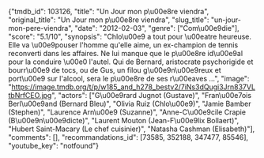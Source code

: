 {"tmdb_id": 103126, "title": "Un Jour mon p\u00e8re viendra", "original_title": "Un Jour mon p\u00e8re viendra", "slug_title": "un-jour-mon-pere-viendra", "date": "2012-02-03", "genre": ["Com\u00e9die"], "score": "5.1/10", "synopsis": "Chlo\u00e9 a tout pour \u00eatre heureuse. Elle va \u00e9pouser l'homme qu'elle aime, un ex-champion de tennis reconverti dans les affaires. Ne lui manque que le p\u00e8re id\u00e9al pour la conduire \u00e0 l'autel. Qui de Bernard, aristocrate psychorigide et bourr\u00e9 de tocs, ou de Gus, un filou g\u00e9n\u00e9reux et port\u00e9 sur l'alcool, sera le p\u00e8re de ses r\u00eaves ...", "image": "https://image.tmdb.org/t/p/w185_and_h278_bestv2/7iNs3dQugi3Jrn837VLtbNrfCEO.jpg", "actors": ["G\u00e9rard Jugnot (Gustave)", "Fran\u00e7ois Berl\u00e9and (Bernard Bleu)", "Olivia Ruiz (Chlo\u00e9)", "Jamie Bamber (Stephen)", "Laurence Arn\u00e9 (Suzanne)", "Anne-C\u00e9cile Crapie (B\u00e9n\u00e9dicte)", "Laurent Mouton (Jean-F\u00e9lix Bollaert)", "Hubert Saint-Macary (Le chef cuisinier)", "Natasha Cashman (Elisabeth)"], "comments": [], "recommandations_id": [73585, 352188, 347477, 85546], "youtube_key": "notfound"}